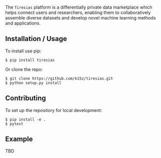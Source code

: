 The `Tiresias` platform is a differentially private data marketplace which helps connect users and 
researchers, enabling them to collaboratively assemble diverse datasets and develop novel machine 
learning methods and applications.

Installation / Usage
--------------------

To install use pip:

    $ pip install tiresias


Or clone the repo:

    $ git clone https://github.com/k15z/tiresias.git
    $ python setup.py install
    
Contributing
------------

To set up the repository for local development:

    $ pip install -e .
    $ pytest

Example
-------

TBD
